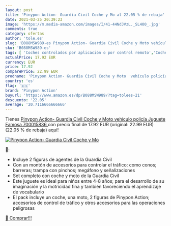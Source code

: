 ```yaml
---
layout: post
title: 'Pinypon Action- Guardia Civil Coche y Mo al 22.05 % de rebaja'
date: 2021-03-25 20:39:23
image: 'https://m.media-amazon.com/images/I/41-44NdJVzL._SL400_.jpg'
comments: true
category: ofertas
author: 'tole.es'
slug: 'B088MSW989-es Pinypon Action- Guardia Civil Coche y Moto vehículo...'
sku: 'B088MSW989-es'
tags: [ 'Coches controlados por aplicación o por control remoto','Coches y camiones de radiocontrol','Juguetes','Juguetes y juegos','Radiocontrol','Vehículos de juguete para niños','famosa','pinypon','pinypon action', ]
actualPrice: 17.92 EUR
currency: EUR
price: 17.92
comparePrice: 22.99 EUR
prodname: 'Pinypon Action- Guardia Civil Coche y Moto  vehículo policía Juguete  Famosa 700015836 '
country: 'es'
flag: '🇪🇸'
brand: 'Pinypon Action'
buyurl: 'https://www.amazon.es/dp/B088MSW989/?tag=tolees-21'
descuento: '22.05'
average: '20.7116666666666'
---
```


Tienes [Pinypon Action- Guardia Civil Coche y Moto  vehículo policía Juguete  Famosa 700015836 ](https://www.amazon.es/dp/B088MSW989/?tag=tolees-21) con precio final de  17.92 EUR (original: 22.99 EUR) (22.05 %  de rebaja) aqui!

[![Pinypon Action- Guardia Civil Coche y Mo](https://m.media-amazon.com/images/I/41-44NdJVzL._SL400_.jpg)](https://www.amazon.es/dp/B088MSW989/?tag=tolees-21)

🔎:

- Incluye 2 figuras de agentes de la Guardia Civil
- Con un montón de accesorios para controlar el tráfico; como conos; barreras; trampa con pinchos; megáfono y señalizaciones
- Set completo con coche y moto de la Guardia Civil
- Este juguete es ideal para niños entre 4-8 años; para el desarrollo de su imaginación y la motricidad fina y también favoreciendo el aprendizaje de vocabulario
- El pack incluye un coche, una moto, 2 figuras de Pinypon Action; accesorios de control de tráfico y otros accesorios para las operaciones peligrosas

[🛒 Comprar!!!](https://www.amazon.es/dp/B088MSW989/?tag=tolees-21)
